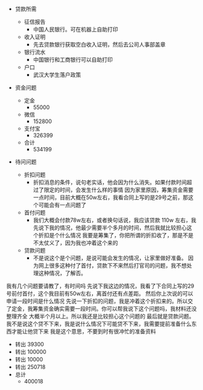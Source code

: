 * 贷款所需
    * 征信报告
        * 中国人民银行。可在机器上自助打印
    * 收入证明
        * 先去贷款银行获取空白收入证明，然后去公司人事部盖章
    * 银行流水
        * 中国银行和工商银行可以自助打印
    * 户口
        * 武汉大学生落户政策

* 资金问题
    * 定金 
        * 55000
    * 微信
        * 152800
    * 支付宝
        * 326399
    * 合计
        * 534199

* 待问问题
    * 折扣问题
        * 折扣消息的条件，说句老实话，他会因为什么消失。如果付款时间超过了限定的时间，会发生什么样的事情
        因为家里原因，筹集资金需要一点时间，目前大概在50w左右，我看合同上写的是29号之前，那这个可能会有一点问题了
    * 首付问题
        * 我们大概会付款78w左右，或者换句话说，我应该贷款 110w 左右，我先说下我的情况，他最少需要半个多月的时间，然后我就比较担心这个折扣是个什么情况
        我要是筹集了，你把所谓的折扣收了，那是不是不太仗义了，因为我也冲着这个来的
    * 贷款问题
        * 不是说这个是个问题，是说可能会发生的情况，让家里做好准备。
        因为网上很多这种付了首付，贷款下不来然后打官司的问题，我不想处理这种情况，了解否。

我有几个问题要请教了，有时间吗
先说下我这边的情况，我看了下合同上写的29号前付首付，这个我目前有50w左右，离首付还有点差距。
然后你上次说的可以申请一段时间是什么情况
先说一下折扣的问题，我是冲着这个折扣来的。所以交了定金，我筹集资金确实需要一段时间。你可以帮我说下这个问题吗，我材料还没整理齐全
大概半个月以上。所以我还是比较担心这个问题的
最后就是贷款问题。我不是说这个贷不下来，我是说什么情况下可能贷不下来，我需要提前准备什么东西才能让他贷下来
我是这个意思，不要到时有很冲忙的准备资料

* 转出 39300
* 转出 100000
* 转出 10000
* 转出 250718
* 总计
    * 400018